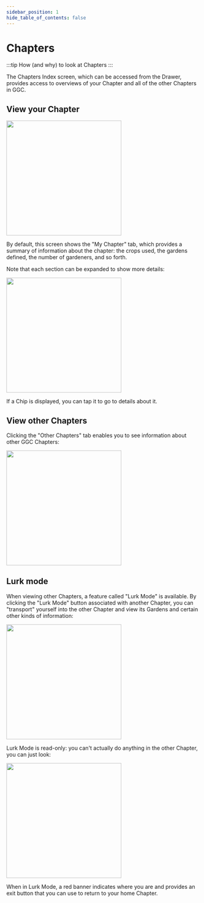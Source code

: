 ```yaml
---
sidebar_position: 1
hide_table_of_contents: false
---
```


# Chapters

:::tip How (and why) to look at Chapters
:::

The Chapters Index screen, which can be accessed from the Drawer, provides access to overviews of your Chapter and all of the other Chapters in GGC.

## View your Chapter

<img width="300" src="/img/user-guide/chapter-screen.png"/>

By default, this screen shows the "My Chapter" tab, which provides a summary of information about the chapter: the crops used, the gardens defined, the number of gardeners, and so forth.

Note that each section can be expanded to show more details:

<img width="300" src="/img/user-guide/chapter-screen-2.png"/>

If a Chip is displayed, you can tap it to go to details about it.


## View other Chapters

Clicking the "Other Chapters" tab enables you to see information about other GGC Chapters:

<img width="300" src="/img/user-guide/chapter-other-chapters.png"/>

## Lurk mode

When viewing other Chapters, a feature called "Lurk Mode" is available. By clicking the "Lurk Mode" button associated with another Chapter, you can "transport" yourself into the other Chapter and view its Gardens and certain other kinds of information:

<img width="300" src="/img/user-guide/chapter-lurk-mode-1.png"/>

Lurk Mode is read-only: you can't actually do anything in the other Chapter, you can just look: 

<img width="300" src="/img/user-guide/chapter-lurk-mode-2.png"/>

When in Lurk Mode, a red banner indicates where you are and provides an exit button that you can use to return to your home Chapter. 



